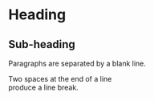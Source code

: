 Heading
=======

Sub-heading
-----------

Paragraphs are separated
by a blank line.

Two spaces at the end of a line  
produce a line break.